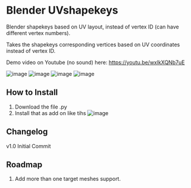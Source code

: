 # Blender UVshapekeys
Blender shapekeys based on UV layout, instead of vertex ID (can have different vertex numbers).

Takes the shapekeys corresponding vertices based on UV coordinates instead of vertex ID.


Demo video on Youtube (no sound) here: https://youtu.be/wxlkXQNb7uE 


![image](https://github.com/user-attachments/assets/8b76c48e-82a8-45d7-ac8f-193a61a856ae)
![image](https://github.com/user-attachments/assets/22b048b3-239c-40c4-9190-0482e8e0fccd)
![image](https://github.com/user-attachments/assets/bc71982e-11f8-4dea-811b-537232189bbe)
![image](https://github.com/user-attachments/assets/93969e06-f795-49f2-8c58-f74a6158e15d)


## How to Install
1. Download the file .py
2. Install that as add on like tihs
![image](https://github.com/user-attachments/assets/bb146bf8-4a4c-4ff6-a090-d566d39b9677)


## Changelog
v1.0 Initial Commit

## Roadmap
1. Add more than one target meshes support. 
